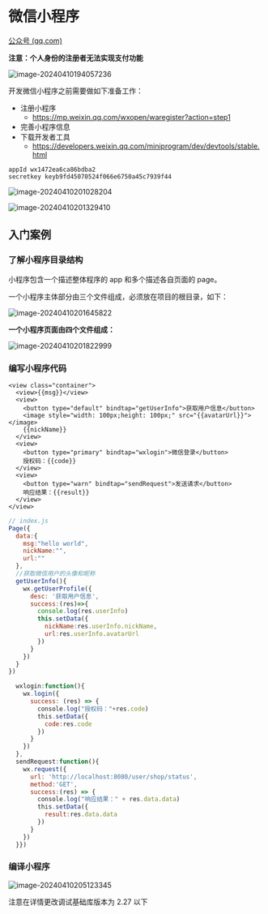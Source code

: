 # 微信小程序

[公众号 (qq.com)](https://mp.weixin.qq.com/cgi-bin/wx?token=&lang=zh_CN)

**注意：个人身份的注册者无法实现支付功能**

![image-20240410194057236](https://raw.githubusercontent.com/balance-hy/typora/master/thinkbook/image-20240410194057236.png)

开发微信小程序之前需要做如下准备工作：

- 注册小程序
  - https://mp.weixin.qq.com/wxopen/waregister?action=step1
- 完善小程序信息
- 下载开发者工具
  - https://developers.weixin.qq.com/miniprogram/dev/devtools/stable.html

```
appId wx1472ea6ca86bdba2
secretkey keyb9fd45070524f066e6750a45c7939f44
```

![image-20240410201028204](https://raw.githubusercontent.com/balance-hy/typora/master/thinkbook/image-20240410201028204.png)

![image-20240410201329410](https://raw.githubusercontent.com/balance-hy/typora/master/thinkbook/image-20240410201329410.png)

## 入门案例

### 了解小程序目录结构

小程序包含一个描述整体程序的 app 和多个描述各自页面的 page。

一个小程序主体部分由三个文件组成，必须放在项目的根目录，如下：

![image-20240410201645822](https://raw.githubusercontent.com/balance-hy/typora/master/thinkbook/image-20240410201645822.png)

**一个小程序页面由四个文件组成：**

![image-20240410201822999](https://raw.githubusercontent.com/balance-hy/typora/master/thinkbook/image-20240410201822999.png)



### 编写小程序代码

```wxml
<view class="container">
  <view>{{msg}}</view>
  <view>
    <button type="default" bindtap="getUserInfo">获取用户信息</button>
    <image style="width: 100px;height: 100px;" src="{{avatarUrl}}"></image>
    {{nickName}}
  </view>
  <view>
    <button type="primary" bindtap="wxlogin">微信登录</button>
    授权码：{{code}}
  </view>
  <view>
    <button type="warn" bindtap="sendRequest">发送请求</button>
    响应结果：{{result}}
  </view>
</view>
```

```js
// index.js
Page({
  data:{
    msg:"hello world",
    nickName:"",
    url:""
  },
  //获取微信用户的头像和昵称
  getUserInfo(){
    wx.getUserProfile({
      desc: '获取用户信息',
      success:(res)=>{
        console.log(res.userInfo)
        this.setData({
          nickName:res.userInfo.nickName,
          url:res.userInfo.avatarUrl
        })
      }
    })
  }
})
```

```js
  wxlogin:function(){
    wx.login({
      success: (res) => {
        console.log("授权码："+res.code)
        this.setData({
          code:res.code
        })
      }
    })
  },
  sendRequest:function(){
    wx.request({
      url: 'http://localhost:8080/user/shop/status',
      method:'GET',
      success:(res) => {
        console.log("响应结果：" + res.data.data)
        this.setData({
          result:res.data.data
        })
      }
    })
  }})

```

### 编译小程序

![image-20240410205123345](https://raw.githubusercontent.com/balance-hy/typora/master/thinkbook/image-20240410205123345.png)

注意在详情更改调试基础库版本为 2.27 以下